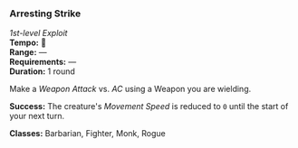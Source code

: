 ### Arresting Strike
*1st-level Exploit*  
**Tempo:** 🔺  
**Range:** —  
**Requirements:** —  
**Duration:** 1 round  

Make a *Weapon Attack* vs. *AC* using a Weapon you are wielding.

**Success:** The creature's *Movement Speed* is reduced to `0` until the start of your next turn.

**Classes:** Barbarian, Fighter, Monk, Rogue
